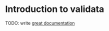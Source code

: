 # Introduction to validata

TODO: write [great documentation](http://jacobian.org/writing/great-documentation/what-to-write/)
